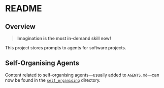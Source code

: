 # README

## Overview

> **Imagination is the most in-demand skill now!**

This project stores prompts to agents for software projects.

## Self-Organising Agents

Content related to self-organising agents—usually added to `AGENTS.md`—can now be found in the [`self_organising`](./self_organising) directory.
